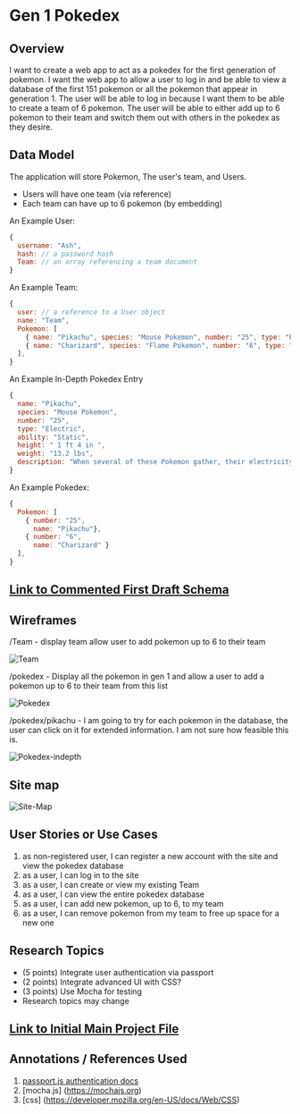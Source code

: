 # Gen 1 Pokedex

## Overview


I want to create a web app to act as a pokedex for the first generation of pokemon.  I want the web app to allow a user to log in and be able to view a database of the first 151 pokemon or all the pokemon that appear in generation 1.  The user will be able to log in because I want them to be able to create a team of 6 pokemon.  The user will be able to either add up to 6 pokemon to their team and switch them out with others in the pokedex as they desire.


## Data Model

The application will store Pokemon, The user's team, and Users.

* Users will have one team (via reference)
* Each team can have up to 6 pokemon (by embedding)


An Example User:

```javascript
{
  username: "Ash",
  hash: // a password hash
  Team: // an array referencing a team document
}
```

An Example Team:

```javascript
{
  user: // a reference to a User object
  name: "Team",
  Pokemon: [
    { name: "Pikachu", species: "Mouse Pokemon", number: "25", type: "Electric", ability: "Static", height: " 1 ft 4 in ", weight: "13.2 lbs", description: "When several of these Pokemon gather, their electricity could build and cause lightning storms."},
    { name: "Charizard", species: "Flame Pokemon", number: "6", type: "Fire, Flying", ability: "Blaze", height: " 5 ft 7 in ", weight: "199.5 lbs", description: "Spits fire that is hot enough to melt boulders.  Known to cause forest fires unintentionally."},
  ],
}
```

An Example In-Depth Pokedex Entry
```javascript
{
  name: "Pikachu", 
  species: "Mouse Pokemon", 
  number: "25", 
  type: "Electric", 
  ability: "Static", 
  height: " 1 ft 4 in ", 
  weight: "13.2 lbs", 
  description: "When several of these Pokemon gather, their electricity could build and cause lightning storms." 
}
```

An Example Pokedex:
```javascript
{
  Pokemon: [
    { number: "25", 
      name: "Pikachu"},
    { number: "6", 
      name: "Charizard" }
  ],
}
```


## [Link to Commented First Draft Schema](src/db.mjs) 


## Wireframes

/Team - display team allow user to add pokemon up to 6 to their team

![Team](documentation/team.heic)

/pokedex - Display all the pokemon in gen 1 and allow a user to add a pokemon up to 6 to their team from this list

![Pokedex](documentation/pokedex.heic)

/pokedex/pikachu - I am going to try for each pokemon in the database, the user can click on it for extended information.  I am not sure how feasible this is.

![Pokedex-indepth](documentation/indepth.heic)


## Site map

![Site-Map](documentation/sitemap.heic)


## User Stories or Use Cases

1. as non-registered user, I can register a new account with the site and view the pokedex database
2. as a user, I can log in to the site
3. as a user, I can create or view my existing Team
4. as a user, I can view the entire pokedex database
5. as a user, I can add new pokemon, up to 6, to my team
6. as a user, I can remove pokemon from my team to free up space for a new one

## Research Topics


* (5 points) Integrate user authentication via passport
* (2 points) Integrate advanced UI with CSS?
* (3 points) Use Mocha for testing
* Research topics may change


## [Link to Initial Main Project File](src/app.mjs) 


## Annotations / References Used


1. [passport.js authentication docs](http://passportjs.org/docs) 
2. [mocha.js] (https://mochajs.org)
3. [css] (https://developer.mozilla.org/en-US/docs/Web/CSS)

